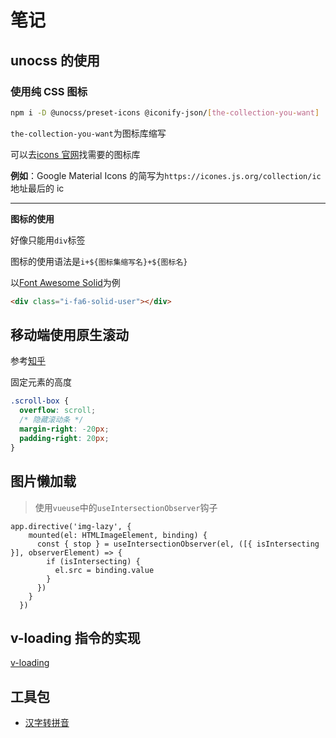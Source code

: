 # 笔记

## unocss 的使用

### 使用纯 CSS 图标

```bash
npm i -D @unocss/preset-icons @iconify-json/[the-collection-you-want]
```

`the-collection-you-want`为图标库缩写

可以去[icons 官网](https://icones.js.org/)找需要的图标库

**例如**：Google Material Icons 的简写为`https://icones.js.org/collection/ic`地址最后的 ic

---

**图标的使用**

好像只能用`div`标签

图标的使用语法是`i+${图标集缩写名}+${图标名}`

以[Font Awesome Solid](https://icones.js.org/collection/fa6-solid)为例

```html
<div class="i-fa6-solid-user"></div>
```

## 移动端使用原生滚动

参考[知乎](https://zhuanlan.zhihu.com/p/24125823)

固定元素的高度

```CSS
.scroll-box {
  overflow: scroll;
  /* 隐藏滚动条 */
  margin-right: -20px;
  padding-right: 20px;
}
```

## 图片懒加载

> 使用`vueuse`中的`useIntersectionObserver`钩子

```VUE
app.directive('img-lazy', {
    mounted(el: HTMLImageElement, binding) {
      const { stop } = useIntersectionObserver(el, ([{ isIntersecting }], observerElement) => {
        if (isIntersecting) {
          el.src = binding.value
        }
      })
    }
  })
```

## v-loading 指令的实现

[v-loading](./src/utils/directive.ts)

## 工具包

- [汉字转拼音](https://www.npmjs.com/package/pinyin-pro)
